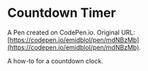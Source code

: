 # Countdown Timer

A Pen created on CodePen.io. Original URL: [https://codepen.io/emidblol/pen/mdNBzMb](https://codepen.io/emidblol/pen/mdNBzMb).

A how-to for a countdown clock.